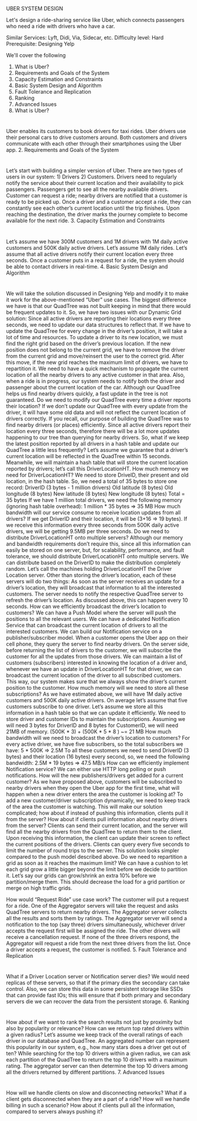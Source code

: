 UBER SYSTEM DESIGN


Let's design a ride-sharing service like Uber, which connects passengers who need a ride with drivers who have a car.

Similar Services: Lyft, Didi, Via, Sidecar, etc.
Difficulty level: Hard
Prerequisite: Designing Yelp

We'll cover the following
1. What is Uber?
2. Requirements and Goals of the System
3. Capacity Estimation and Constraints
4. Basic System Design and Algorithm
5. Fault Tolerance and Replication
6. Ranking
7. Advanced Issues
1. What is Uber?
#
Uber enables its customers to book drivers for taxi rides. Uber drivers use their personal cars to drive customers around. Both customers and drivers communicate with each other through their smartphones using the Uber app.
2. Requirements and Goals of the System
#
Let’s start with building a simpler version of Uber.
There are two types of users in our system: 1) Drivers 2) Customers.
Drivers need to regularly notify the service about their current location and their availability to pick passengers.
Passengers get to see all the nearby available drivers.
Customer can request a ride; nearby drivers are notified that a customer is ready to be picked up.
Once a driver and a customer accept a ride, they can constantly see each other’s current location until the trip finishes.
Upon reaching the destination, the driver marks the journey complete to become available for the next ride.
3. Capacity Estimation and Constraints
#
Let’s assume we have 300M customers and 1M drivers with 1M daily active customers and 500K daily active drivers.
Let’s assume 1M daily rides.
Let’s assume that all active drivers notify their current location every three seconds.
Once a customer puts in a request for a ride, the system should be able to contact drivers in real-time.
4. Basic System Design and Algorithm
#
We will take the solution discussed in Designing Yelp and modify it to make it work for the above-mentioned “Uber” use cases. The biggest difference we have is that our QuadTree was not built keeping in mind that there would be frequent updates to it. So, we have two issues with our Dynamic Grid solution:
Since all active drivers are reporting their locations every three seconds, we need to update our data structures to reflect that. If we have to update the QuadTree for every change in the driver’s position, it will take a lot of time and resources. To update a driver to its new location, we must find the right grid based on the driver’s previous location. If the new position does not belong to the current grid, we have to remove the driver from the current grid and move/reinsert the user to the correct grid. After this move, if the new grid reaches the maximum limit of drivers, we have to repartition it.
We need to have a quick mechanism to propagate the current location of all the nearby drivers to any active customer in that area. Also, when a ride is in progress, our system needs to notify both the driver and passenger about the current location of the car.
Although our QuadTree helps us find nearby drivers quickly, a fast update in the tree is not guaranteed.
Do we need to modify our QuadTree every time a driver reports their location? If we don’t update our QuadTree with every update from the driver, it will have some old data and will not reflect the current location of drivers correctly. If you recall, our purpose of building the QuadTree was to find nearby drivers (or places) efficiently. Since all active drivers report their location every three seconds, therefore there will be a lot more updates happening to our tree than querying for nearby drivers. So, what if we keep the latest position reported by all drivers in a hash table and update our QuadTree a little less frequently? Let’s assume we guarantee that a driver’s current location will be reflected in the QuadTree within 15 seconds. Meanwhile, we will maintain a hash table that will store the current location reported by drivers; let’s call this DriverLocationHT.
How much memory we need for DriverLocationHT? We need to store DriveID, their present and old location, in the hash table. So, we need a total of 35 bytes to store one record:
DriverID (3 bytes - 1 million drivers)
Old latitude (8 bytes)
Old longitude (8 bytes)
New latitude (8 bytes)
New longitude (8 bytes) Total = 35 bytes
If we have 1 million total drivers, we need the following memory (ignoring hash table overhead):
1 million * 35 bytes => 35 MB
How much bandwidth will our service consume to receive location updates from all drivers? If we get DriverID and their location, it will be (3+16 => 19 bytes). If we receive this information every three seconds from 500K daily active drivers, we will be getting 9.5MB per three seconds.
Do we need to distribute DriverLocationHT onto multiple servers? Although our memory and bandwidth requirements don’t require this, since all this information can easily be stored on one server, but, for scalability, performance, and fault tolerance, we should distribute DriverLocationHT onto multiple servers. We can distribute based on the DriverID to make the distribution completely random. Let’s call the machines holding DriverLocationHT the Driver Location server. Other than storing the driver’s location, each of these servers will do two things:
As soon as the server receives an update for a driver’s location, they will broadcast that information to all the interested customers.
The server needs to notify the respective QuadTree server to refresh the driver’s location. As discussed above, this can happen every 10 seconds.
How can we efficiently broadcast the driver’s location to customers? We can have a Push Model where the server will push the positions to all the relevant users. We can have a dedicated Notification Service that can broadcast the current location of drivers to all the interested customers. We can build our Notification service on a publisher/subscriber model. When a customer opens the Uber app on their cell phone, they query the server to find nearby drivers. On the server side, before returning the list of drivers to the customer, we will subscribe the customer for all the updates from those drivers. We can maintain a list of customers (subscribers) interested in knowing the location of a driver and, whenever we have an update in DriverLocationHT for that driver, we can broadcast the current location of the driver to all subscribed customers. This way, our system makes sure that we always show the driver’s current position to the customer.
How much memory will we need to store all these subscriptions? As we have estimated above, we will have 1M daily active customers and 500K daily active drivers. On average let’s assume that five customers subscribe to one driver. Let’s assume we store all this information in a hash table so that we can update it efficiently. We need to store driver and customer IDs to maintain the subscriptions. Assuming we will need 3 bytes for DriverID and 8 bytes for CustomerID, we will need 21MB of memory.
(500K * 3) + (500K * 5 * 8 ) ~= 21 MB
How much bandwidth will we need to broadcast the driver’s location to customers? For every active driver, we have five subscribers, so the total subscribers we have:
5 * 500K => 2.5M
To all these customers we need to send DriverID (3 bytes) and their location (16 bytes) every second, so, we need the following bandwidth:
2.5M * 19 bytes => 47.5 MB/s
How can we efficiently implement Notification service? We can either use HTTP long polling or push notifications.
How will the new publishers/drivers get added for a current customer? As we have proposed above, customers will be subscribed to nearby drivers when they open the Uber app for the first time, what will happen when a new driver enters the area the customer is looking at? To add a new customer/driver subscription dynamically, we need to keep track of the area the customer is watching. This will make our solution complicated; how about if instead of pushing this information, clients pull it from the server?
How about if clients pull information about nearby drivers from the server? Clients can send their current location, and the server will find all the nearby drivers from the QuadTree to return them to the client. Upon receiving this information, the client can update their screen to reflect the current positions of the drivers. Clients can query every five seconds to limit the number of round trips to the server. This solution looks simpler compared to the push model described above.
Do we need to repartition a grid as soon as it reaches the maximum limit? We can have a cushion to let each grid grow a little bigger beyond the limit before we decide to partition it. Let’s say our grids can grow/shrink an extra 10% before we partition/merge them. This should decrease the load for a grid partition or merge on high traffic grids.

How would “Request Ride” use case work?
The customer will put a request for a ride.
One of the Aggregator servers will take the request and asks QuadTree servers to return nearby drivers.
The Aggregator server collects all the results and sorts them by ratings.
The Aggregator server will send a notification to the top (say three) drivers simultaneously, whichever driver accepts the request first will be assigned the ride. The other drivers will receive a cancellation request. If none of the three drivers respond, the Aggregator will request a ride from the next three drivers from the list.
Once a driver accepts a request, the customer is notified.
5. Fault Tolerance and Replication
#
What if a Driver Location server or Notification server dies? We would need replicas of these servers, so that if the primary dies the secondary can take control. Also, we can store this data in some persistent storage like SSDs that can provide fast IOs; this will ensure that if both primary and secondary servers die we can recover the data from the persistent storage.
6. Ranking
#
How about if we want to rank the search results not just by proximity but also by popularity or relevance?
How can we return top rated drivers within a given radius? Let’s assume we keep track of the overall ratings of each driver in our database and QuadTree. An aggregated number can represent this popularity in our system, e.g., how many stars does a driver get out of ten? While searching for the top 10 drivers within a given radius, we can ask each partition of the QuadTree to return the top 10 drivers with a maximum rating. The aggregator server can then determine the top 10 drivers among all the drivers returned by different partitions.
7. Advanced Issues
#
How will we handle clients on slow and disconnecting networks?
What if a client gets disconnected when they are a part of a ride? How will we handle billing in such a scenario?
How about if clients pull all the information, compared to servers always pushing it?



